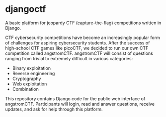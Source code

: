 # djangoctf
A basic platform for jeopardy CTF (capture-the-flag) competitions written in Django.

CTF cybersecurity competitions have become an increasingly popular form of challenges for aspiring cybersecurity students.
After the success of high-school CTF games like picoCTF, we decided to run our own CTF competition called angstromCTF.
angstromCTF will consist of questions ranging from trivial to extremely difficult in various categories:

* Binary exploitation
* Reverse engineering
* Cryptography
* Web exploitation
* Combination

This repository contains Django code for the public web interface of angstromCTF.
Participants will login, read and answer questions, receive updates, and ask for help through this platform.
